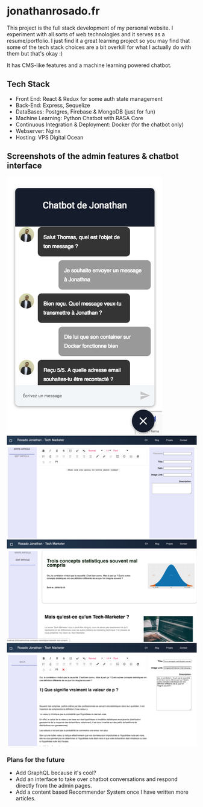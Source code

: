 # jonathanrosado.fr 

This project is the full stack development of my personal website. I experiment with all sorts of web technologies and it serves as a resume/portfolio. I just find it a great learning project so you may find that some of the tech stack choices are a bit overkill for what I actually do with them but that's okay :) 

It has CMS-like features and a machine learning powered chatbot. 

## Tech Stack

- Front End: React & Redux for some auth state management
- Back-End: Express, Sequelize
- DataBases: Postgres, Firebase & MongoDB (just for fun)
- Machine Learning: Python Chatbot with RASA Core
- Continuous Integration & Deployment: Docker (for the chatbot only)
- Webserver: Nginx
- Hosting: VPS Digital Ocean



## Screenshots of the admin features & chatbot interface

![Chatbot](/readme_images/chatbot.jpg)
![Rich Text Editor](/readme_images/RichTextEditor.jpg)
![Select Articles to Edit](/readme_images/SelectArticleToEdit.jpg)
![Post Editor](/readme_images/EditPosts.jpg)


### Plans for the future

- Add GraphQL because it's cool?
- Add an interface to take over chatbot conversations and respond directly from the admin pages.
- Add a content based Recommender System once I have written more articles.
